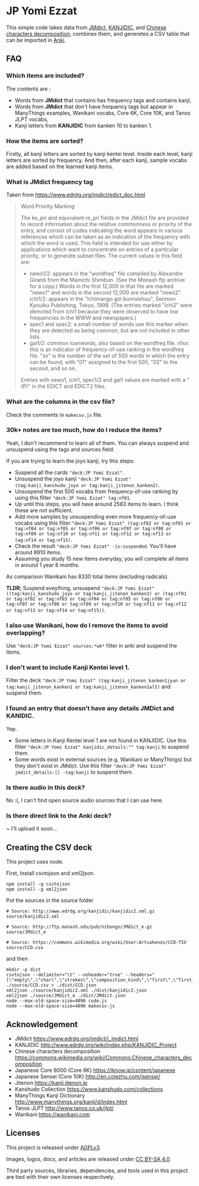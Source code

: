 
# JP Yomi Ezzat 

This simple code takes data from [JMdict](https://www.edrdg.org/jmdict/j_jmdict.html), [KANJIDIC](http://www.edrdg.org/wiki/index.php/KANJIDIC_Project), and [Chinese characters decomposition](https://commons.wikimedia.org/wiki/Commons:Chinese_characters_decomposition), combines them, and generetes a CSV table that can be imported in [Anki](https://apps.ankiweb.net).

## FAQ

### Which items are included?

The contents are :
- Words from **JMdict** that contains has frequency tags and contains kanji,
- Words from **JMdict** that don't have frequency tags but appear in ManyThings examples, Wanikani vocabs, Core 6K, Core 10K, and Tanos JLPT vocabs, 
- Kanji letters from **KANJIDIC** from kanken 10 to kanken 1.

### How the items are sorted?

Firstly, all kanji letters are sorted by kanji kentei level. Inside each level, kanji letters are sorted by frequency. And then, after each kanji, sample vocabs are added based on the learned kanji items.

### What is JMdict frequency tag

Taken from https://www.edrdg.org/jmdict/edict_doc.html

> Word Priority Marking
> 
> The ke_pri and equivalent re_pri fields in the JMdict file are provided to record information about the relative commonness or priority of the entry, and consist of codes indicating the word appears in various references which can be taken as an indication of the frequency with which the word is used. This field is intended for use either by applications which want to concentrate on entries of a particular priority, or to generate subset files. The current values in this field are:
> 
> - news1/2: appears in the "wordfreq" file compiled by Alexandre Girardi from the Mainichi Shimbun. (See the Monash ftp archive for a copy.) Words in the first 12,000 in that file are marked "news1" and words in the second 12,000 are marked "news2".
> ichi1/2: appears in the "Ichimango goi bunruishuu", Senmon Kyouiku Publishing, Tokyo, 1998. (The entries marked "ichi2" were demoted from ichi1 because they were observed to have low frequencies in the WWW and newspapers.)
> - spec1 and spec2: a small number of words use this marker when they are detected as being common, but are not included in other lists.
> - gai1/2: common loanwords, also based on the wordfreq file.
> nfxx: this is an indicator of frequency-of-use ranking in the wordfreq file. "xx" is the number of the set of 500 words in which the entry can be found, with "01" assigned to the first 500, "02" to the second, and so on.
> 
> Entries with news1, ichi1, spec1/2 and gai1 values are marked with a "(P)" in the EDICT and EDICT2 files.

### What are the columns in the csv file?

Check the comments in `makecsv.js` file.

### 30k+ notes are too much, how do I reduce the items?

Yeah, I don't recommend to learn all of them. You can always suspend and unsuspend using the tags and sources field.

If you are trying to learn the joyo kanji, try this steps:
- Suspend all the cards `"deck:JP Yomi Ezzat"`.
- Unsuspend the joyo kanji `"deck:JP Yomi Ezzat" (tag:kanji_kanshudo_joyo or tag:kanji_jitenon_kanken2)`.
- Unsuspend the first 500 vocabs from frequency-of-use ranking by using this filter `"deck:JP Yomi Ezzat" tag:nf01`.
- Up until this steps, you will have around 2583 items to learn. I think these are not sufficient. 
- Add more samples by unsuspending even more frequency-of-use vocabs using this filter `"deck:JP Yomi Ezzat" (tag:nf02 or tag:nf03 or tag:nf04 or tag:nf05 or tag:nf06 or tag:nf07 or tag:nf08 or tag:nf09 or tag:nf10 or tag:nf11 or tag:nf12 or tag:nf13 or tag:nf14 or tag:nf15)`.
- Check the result `"deck:JP Yomi Ezzat" -is:suspended`. You'll have around 8910 items.
- Assuming you study 15 new items everyday, you will complete all items in around 1 year 8 months.

As comparison Wanikani has 8330 total items (excluding radicals).

**TLDR;** Suspend eveything, unsuspend `"deck:JP Yomi Ezzat" ((tag:kanji_kanshudo_joyo or tag:kanji_jitenon_kanken2) or (tag:nf01 or tag:nf02 or tag:nf03 or tag:nf04 or tag:nf05 or tag:nf06 or tag:nf07 or tag:nf08 or tag:nf09 or tag:nf10 or tag:nf11 or tag:nf12 or tag:nf13 or tag:nf14 or tag:nf15))`.

### I also use Wanikani, how do I remove the items to avoid overlapping? 

Use `"deck:JP Yomi Ezzat" sources:*wk*` filter in anki and suspend the items.

### I don't want to include Kanji Kentei level 1.

Filter the deck `"deck:JP Yomi Ezzat" (tag:kanji_jitenon_kanken1jyun or tag:kanji_jitenon_kanken1 or tag:kanji_jitenon_kanken1alt)` and suspend them.

### I found an entry that doesn't have any details JMDict and KANIDIC.

Yep.

- Some letters in Kanji Kentei level 1 are not found in KANJIDIC. Use this filter `"deck:JP Yomi Ezzat" kanjidic_details:"" tag:kanji` to suspend them.
- Some words exist in external sources (e.g. Wanikani or ManyThings) but they don't exist in JMdict. Use this filter `"deck:JP Yomi Ezzat" jmdict_details:[] -tag:kanji` to suspend them.

### Is there audio in this deck? 

No :(, I can't find open source audio sources that I can use here.

### Is there direct link to the Anki deck?

~ I'll upload it soon...

## Creating the CSV deck

This project uses node.

First, Install csvtojson and xml2json.

```
npm install -g csvtojson
npm install -g xml2json
```

Put the sources in the source folder
```
# Source: http://www.edrdg.org/kanjidic/kanjidic2.xml.gz
source/kanjidic2.xml

# Source: http://ftp.monash.edu/pub/nihongo/JMdict_e.gz
source/JMdict_e

# Source: https://commons.wikimedia.org/wiki/User:Artsakenos/CCD-TSV
source/CCD.csv
```

and then

```
mkdir -p dist
csvtojson --delimiter="\t" --noheader="true" --headers="[\"empty\",\"char\",\"strokes\",\"composition_kind\",\"first\",\"first_strokes\",\"first_verification\",\"second\",\"second_strokes\",\"second_verification\",\"cangjie_coding\",\"radical\"]" ./source/CCD.csv > ./dist/CCD.json
xml2json ./source/kanjidic2.xml ./dist/kanjidic2.json
xml2json ./source/JMdict_e ./dist/JMdict.json
node --max-old-space-size=4096 code.js
node --max-old-space-size=4096 makecsv.js
```

## Acknowledgement

- JMdict https://www.edrdg.org/jmdict/j_jmdict.html
- KANJIDIC http://www.edrdg.org/wiki/index.php/KANJIDIC_Project
- Chinese characters decomposition https://commons.wikimedia.org/wiki/Commons:Chinese_characters_decomposition
- Japanese Core 6000 (Core 6K) https://iknow.jp/content/japanese
- Japanese Sensei (Core 10K) http://en.colezhu.com/jsensei/
- Jitenon https://kanji.jitenon.jp
- Kanshudo Collection https://www.kanshudo.com/collections
- ManyThings Kanji Dictionary http://www.manythings.org/kanji/d/index.html
- Tanos JLPT http://www.tanos.co.uk/jlpt/
- Wanikani https://wanikani.com

## Licenses

This project is released under [AGPLv3](http://www.gnu.org/licenses/agpl-3.0.html). 

Images, logos, docs, and articles are released under [CC BY-SA 4.0](https://creativecommons.org/licenses/by-sa/4.0/). 

Third party sources, libraries, dependencies, and tools used in this project are tied with their own licenses respectively.
